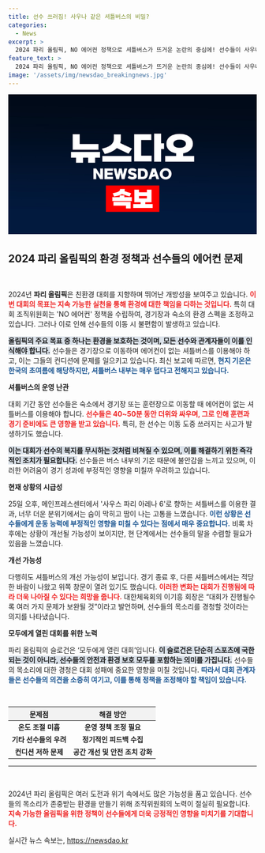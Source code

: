 ```yaml
---
title: 선수 쓰러짐! 사우나 같은 셔틀버스의 비밀?
categories:
  - News
excerpt: >
  2024 파리 올림픽, NO 에어컨 정책으로 셔틀버스가 뜨거운 논란의 중심에! 선수들이 사우나 같은 버스 환경 속에서 컨디션 조절에 애를 먹고 있다. 이에 대한 해결책은 과연 있을까?
feature_text: >
  2024 파리 올림픽, NO 에어컨 정책으로 셔틀버스가 뜨거운 논란의 중심에! 선수들이 사우나 같은 버스 환경 속에서 컨디션 조절에 애를 먹고 있다. 이에 대한 해결책은 과연 있을까?
image: '/assets/img/newsdao_breakingnews.jpg'
---
```


<p><img src="/assets/img/newsdao_breakingnews.jpg" alt="koreaapp 속보" /></p>

<h2 data-ke-size="size26">2024 파리 올림픽의 환경 정책과 선수들의 에어컨 문제</h2>

<p data-ke-size="size16">&nbsp;</p>

<p>2024년 <b>파리 올림픽</b>은 친환경 대회를 지향하며 뛰어난 개방성을 보여주고 있습니다. <b><span style="color: #ee2323;">이번 대회의 목표는 지속 가능한 실천을 통해 환경에 대한 책임을 다하는 것입니다.</span></b> 특히 대회 조직위원회는 'NO 에어컨' 정책을 수립하여, 경기장과 숙소의 환경 스펙을 조정하고 있습니다. 그러나 이로 인해 선수들의 이동 시 불편함이 발생하고 있습니다.</p>

<p><b><span style="background-color: #21538527;">올림픽의 주요 목표 중 하나는 환경을 보호하는 것이며, 모든 선수와 관계자들이 이를 인식해야 합니다.</span></b> 선수들은 경기장으로 이동하며 에어컨이 없는 셔틀버스를 이용해야 하고, 이는 그들의 컨디션에 문제를 일으키고 있습니다. 최신 보고에 따르면, <b><span style="color: #1a5490;">현지 기온은 한국의 초여름에 해당하지만, 셔틀버스 내부는 매우 덥다고 전해지고 있습니다.</span></b></p>

<p><b>셔틀버스의 운영 난관</b></p>

<p>대회 기간 동안 선수들은 숙소에서 경기장 또는 훈련장으로 이동할 때 에어컨이 없는 셔틀버스를 이용해야 합니다. <b><span style="color: #ee2323;">선수들은 40~50분 동안 더위와 싸우며, 그로 인해 훈련과 경기 준비에도 큰 영향을 받고 있습니다.</span></b> 특히, 한 선수는 이동 도중 쓰러지는 사고가 발생하기도 했습니다.</p>

<p><b><span style="background-color: #21538527;">이는 대회가 선수의 복지를 무시하는 것처럼 비쳐질 수 있으며, 이를 해결하기 위한 즉각적인 조치가 필요합니다.</span></b> 선수들은 버스 내부의 기온 때문에 불안감을 느끼고 있으며, 이러한 어려움이 경기 성과에 부정적인 영향을 미칠까 우려하고 있습니다. </p>

<p><b>현재 상황의 시급성</b></p>

<p>25일 오후, 메인프레스센터에서 '사우스 파리 아레나 6'로 향하는 셔틀버스를 이용한 결과, 너무 더운 분위기에서는 숨이 막히고 땀이 나는 고통을 느꼈습니다. <b><span style="color: #1a5490;">이런 상황은 선수들에게 운동 능력에 부정적인 영향을 미칠 수 있다는 점에서 매우 중요합니다.</span></b> 비록 차후에는 상황이 개선될 가능성이 보이지만, 현 단계에서는 선수들의 말을 수렴할 필요가 있음을 느꼈습니다.</p>

<p><b>개선 가능성</b></p>

<p>다행히도 셔틀버스의 개선 가능성이 보입니다. 경기 종료 후, 다른 셔틀버스에서는 적당한 바람이 나왔고 위쪽 창문이 열려 있기도 했습니다. <b><span style="color: #ee2323;">이러한 변화는 대회가 진행됨에 따라 더욱 나아질 수 있다는 희망을 줍니다.</span></b> 대한체육회의 이기흥 회장은 “대회가 진행될수록 여러 가지 문제가 보완될 것”이라고 발언하며, 선수들의 목소리를 경청할 것이라는 의지를 나타냈습니다.</p>

<p><b>모두에게 열린 대회를 위한 노력</b></p>

<p>파리 올림픽의 슬로건은 ‘모두에게 열린 대회’입니다. <b><span style="background-color: #21538527;">이 슬로건은 단순히 스포츠에 국한되는 것이 아니라, 선수들의 안전과 환경 보호 모두를 포함하는 의미를 가집니다.</span></b> 선수들의 목소리에 대한 경청은 대회 성패에 중요한 영향을 미칠 것입니다. <b><span style="color: #1a5490;">따라서 대회 관계자들은 선수들의 의견을 소중히 여기고, 이를 통해 정책을 조정해야 할 책임이 있습니다.</span></b></p>

<p data-ke-size="size16">&nbsp;</p>

<table style="width: 100%; border-collapse: collapse;">
    <thead>
        <tr>
            <th style="text-align: center; background-color: #f2f2f2;">문제점</th>
            <th style="text-align: center; background-color: #f2f2f2;">해결 방안</th>
        </tr>
    </thead>
    <tbody>
        <tr>
            <td style="text-align: center; height: 17px;"><b>온도 조절 미흡</b></td>
            <td style="text-align: center; height: 17px;"><b>운영 정책 조정 필요</b></td>
        </tr>
        <tr>
            <td style="text-align: center; height: 17px;"><b>기타 선수들의 우려</b></td>
            <td style="text-align: center; height: 17px;"><b>정기적인 피드백 수집</b></td>
        </tr>
        <tr>
            <td style="text-align: center; height: 17px;"><b>컨디션 저하 문제</b></td>
            <td style="text-align: center; height: 17px;"><b>공간 개선 및 안전 조치 강화</b></td>
        </tr>
    </tbody>
</table>

<hr>

<p data-ke-size="size16">&nbsp;</p>

<p>2024년 파리 올림픽은 여러 도전과 위기 속에서도 많은 가능성을 품고 있습니다. 선수들의 목소리가 존중받는 환경을 만들기 위해 조직위원회의 노력이 절실히 필요합니다. <b><span style="color: #ee2323;">지속 가능한 올림픽을 위한 정책이 선수들에게 더욱 긍정적인 영향을 미치기를 기대합니다.</span></b></p>
실시간 뉴스 속보는, <a href="https://newsdao.kr" rel="dofollow">https://newsdao.kr</a>


